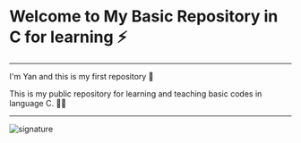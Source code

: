 
# Welcome to My Basic Repository in C for learning ⚡
---


  I'm Yan and this is my first repository  🤖 


  This is my public repository for learning and teaching basic codes in language C.   👨‍💻

---

![signature](https://user-images.githubusercontent.com/72168914/98311581-802aef00-1fae-11eb-9643-9cea7f516b80.png)
